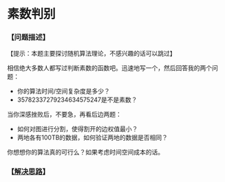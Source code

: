 # 素数判别
### 【问题描述】

【提示：本题主要探讨随机算法理论，不感兴趣的话可以跳过】

相信绝大多数人都写过判断素数的函数吧。迅速地写一个，然后回答我的两个问题：

* 你的算法时间/空间复杂度是多少？
* 35782337279234634575247是不是素数？

当你深感挫败后，不要急，再看后边两题：

* 如何对图进行分割，使得割开的边权值最小？
* 两地各有100TB的数据，如何验证两地的数据是否相同？

你想想你的算法真的可行么？如果考虑时间空间成本的话。

### 【[解决思路](solution.md)】

